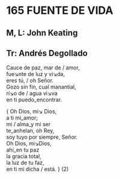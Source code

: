 # 165 FUENTE DE VIDA

## M, L: John Keating
## Tr: Andrés Degollado

Cauce de paz, mar de / amor,  
fue↘nte de luz y vi↘da,  
eres tú, / oh Señor.  
Gozo sin fin, cual manantial,  
rí↘o de / agua vi↘va  
en ti puedo_encontrar.  

{ Oh Dios, mi↘ Dios,  
a ti mi_amor;  
mi / alma_y mi ser  
te_anhelan, oh Rey,  
soy tuyo por siempre, Señor.  
Oh Dios, mi↘Dios,  
ahí_en tu paz  
la gracia total,  
la luz de tu faz,  
en ti mi dicha / está. } (2)  

